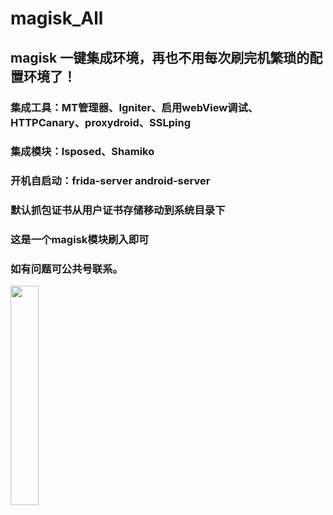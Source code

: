 # magisk_All
## magisk 一键集成环境，再也不用每次刷完机繁琐的配置环境了！
### 集成工具：MT管理器、Igniter、启用webView调试、HTTPCanary、proxydroid、SSLping
### 集成模块：lsposed、Shamiko
### 开机自启动：frida-server  android-server
### 默认抓包证书从用户证书存储移动到系统目录下


### 这是一个magisk模块刷入即可 


### 如有问题可公共号联系。
<img src="https://user-images.githubusercontent.com/86091961/177304132-08c79c02-06eb-4d6a-80fe-56846399be3d.jpg" width=30%   />




